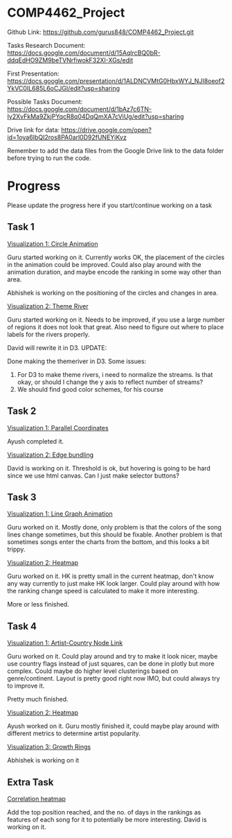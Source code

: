 # COMP4462_Project

Github Link: https://github.com/gurus848/COMP4462_Project.git

Tasks Research Document: https://docs.google.com/document/d/15AqlrcBQ0bR-ddqEdHO9ZM9beTVNrfiwokF32XI-XGs/edit

First Presentation: https://docs.google.com/presentation/d/1ALDNCVMtG0HbxWYJ_NJI8oeof2YkVC0IL685L6oCJGI/edit?usp=sharing

Possible Tasks Document: https://docs.google.com/document/d/1bAz7c6TN-Iy2XvFkMa9ZkjPYqcR8q04DqQmXA7cViUg/edit?usp=sharing

Drive link for data: https://drive.google.com/open?id=1oya6IbQI2ros8PA0arl0D92fUNEYjKvz

Remember to add the data files from the Google Drive link to the data folder before trying to run the code.

# Progress

Please update the progress here if you start/continue working on a task

## Task 1

 <ins>Visualization 1: Circle Animation<ins>

Guru started working on it. Currently works OK, the placement of the circles in the animation could be improved. Could also play around with the animation duration, and maybe encode the ranking in some way other than area.

Abhishek is working on the positioning of the circles and changes in area.

<ins>Visualization 2: Theme River<ins>


Guru started working on it. Needs to be improved, if you use a large number of regions it does not look that great. Also need to figure out where to place labels for the rivers properly.

David will rewrite it in D3. 
UPDATE:

Done making the themeriver in D3. Some issues:
1. For D3 to make theme rivers, i need to normalize the streams. Is that okay, or should I change the y axis to reflect number of streams?
2. We should find good color schemes, for his course

## Task 2

<ins>Visualization 1: Parallel Coordinates <ins>

Ayush completed it.

<ins>Visualization 2: Edge bundling <ins>

David is working on it. Threshold is ok, but hovering is going to be hard since we use html canvas. Can I just make selector buttons?

## Task 3

<ins>Visualization 1: Line Graph Animation <ins>

Guru worked on it. Mostly done, only problem is that the colors of the song lines change sometimes, but this should be fixable. Another problem is that sometimes songs enter the charts from the bottom, and this looks a bit trippy. 

<ins>Visualization 2: Heatmap <ins>

Guru worked on it. HK is pretty small in the current heatmap, don't know any way currently to just make HK look larger. Could play around with how the ranking change speed is calculated to make it more interesting.

More or less finished.

## Task 4

<ins>Visualization 1: Artist-Country Node Link <ins>

Guru worked on it. Could play around and try to make it look nicer, maybe use country flags instead of just squares, can be done in plotly but more complex. Could maybe do higher level clusterings based on genre/continent. Layout is pretty good right now IMO, but could always try to improve it. 

Pretty much finished.

<ins>Visualization 2: Heatmap <ins>

Ayush worked on it. Guru mostly finished it, could maybe play around with different metrics to determine artist popularity. 

<ins>Visualization 3: Growth Rings <ins>

Abhishek is working on it

## Extra Task

<ins> Correlation heatmap <ins>

Add the top position reached, and the no. of days in the rankings as features of each song for it to potentially be more interesting.
David is working on it.
